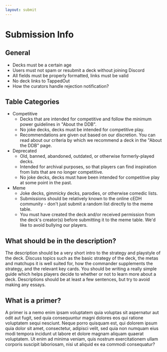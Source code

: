 ```yaml
---
layout: submit
---
```


# Submission Info
## General
- Decks must be a certain age
- Users must not spam or resubmit a deck without joining Discord
- All fields must be properly formatted, links must be valid
- No deck links to TappedOut
- How the curators handle rejection notification?

## Table Categories
- Competitive
  - Decks that are intended for competitive and follow the minimum power guidelines in "About the DDB".
  - No joke decks, decks must be intended for competitive play.
  - Recommendations are given out based on our discretion. You can read about our criteria by which we recommend a deck in the "About the DDB" page.
- Deprecated
  - Old, banned, abandoned, outdated, or otherwise formerly-played decks.
  - Intended for archival purposes, so that players can find inspiration from lists that are no longer competitive.
  - No joke decks, decks must have been intended for competitive play at some point in the past.
- Meme
  - Joke decks, gimmicky decks, parodies, or otherwise comedic lists.
  - Submissions should be relatively known to the online cEDH community - don't just submit a random list directly to the meme table.
  - You must have created the deck and/or received permission from the deck's creator(s) before submitting it to the meme table. We'd like to avoid bullying our players.

## What should be in the description?
The description should be a very short intro to the strategy and playstyle of the deck. Discuss topics such as the basic strategy of the deck, the metas and matchups it is well suited for, how the commander supplements the strategy, and the relevant key cards. You should be writing a really simple guide which helps players decide to whether or not to learn more about a deck. Descriptions should be at least a few sentences, but try to avoid making any essays.

## What is a primer?
A primer is a nemo enim ipsam voluptatem quia voluptas sit aspernatur aut odit aut fugit, sed quia consequuntur magni dolores eos qui ratione voluptatem sequi nesciunt. Neque porro quisquam est, qui dolorem ipsum quia dolor sit amet, consectetur, adipisci velit, sed quia non numquam eius modi tempora incidunt ut labore et dolore magnam aliquam quaerat voluptatem. Ut enim ad minima veniam, quis nostrum exercitationem ullam corporis suscipit laboriosam, nisi ut aliquid ex ea commodi consequatur? 
